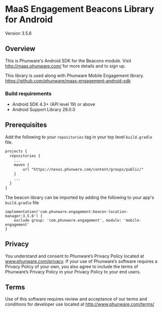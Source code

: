
MaaS Engagement Beacons Library for Android
==============

Version 3.5.6

## Overview 
This is Phunware's Android SDK for the Beacons module. Visit http://maas.phunware.com/ for more details and to sign up.

This library is used along with Phunware Mobile Engagement library. 
https://github.com/phunware/maas-engagement-android-sdk


### Build requirements  
* Android SDK 4.3+ (API level 19) or above 
* Android Support Library 28.0.0

Prerequisites
-------------

Add the following to your `repositories` tag in your top level `build.gradle` file.

 ```XML
 projects {
   repositories {
     ...
     maven {
         url "https://nexus.phunware.com/content/groups/public/"
     }
     ...
   }
 }
 ```

The beacon library can be imported by adding the following to your app's `build.gradle` file
 ```
 implementation('com.phunware.engagement:beacon-location-manager:3.5.6') {
     exclude group: 'com.phunware.engagement', module: 'mobile-engagement'
 }
 ```


Privacy  
-----------  
You understand and consent to Phunware’s Privacy Policy located at www.phunware.com/privacy. If your use of Phunware’s software requires a Privacy Policy of your own, you also agree to include the terms of Phunware’s Privacy Policy in your Privacy Policy to your end users.  
  
Terms  
-----------  
Use of this software requires review and acceptance of our terms and conditions for developer use located at http://www.phunware.com/terms/

